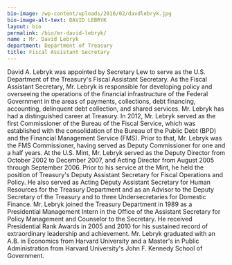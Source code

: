 ```yaml
---
bio-image: /wp-content/uploads/2016/02/davdlebryk.jpg
bio-image-alt-text: DAVID LEBRYK
layout: bio
permalink: /bio/mr-david-lebryk/
name : Mr. David Lebryk
department: Department of Treasury
title: Fiscal Assistant Secretary
---
```


David A. Lebryk was appointed by Secretary Lew to serve as the U.S. Department of the Treasury's Fiscal Assistant Secretary. As the Fiscal Assistant Secretary, Mr. Lebryk is responsible for developing policy and overseeing the operations of the financial infrastructure of the Federal Government in the areas of payments, collections, debt financing, accounting, delinquent debt collection, and shared services.
Mr. Lebryk has had a distinguished career at Treasury.  In 2012, Mr. Lebryk served as the first Commissioner of the Bureau of the Fiscal Service, which was established with the consolidation of the Bureau of the Public Debt (BPD) and the Financial Management Service (FMS).  Prior to that, Mr. Lebryk was the FMS Commissioner, having served as Deputy Commissioner for one and a half years.  At the U.S. Mint, Mr. Lebryk served as the Deputy Director from October 2002 to December 2007, and Acting Director from August 2005 through September 2006. Prior to his service at the Mint, he held the position of Treasury's Deputy Assistant Secretary for Fiscal Operations and Policy.  He also served as Acting Deputy Assistant Secretary for Human Resources for the Treasury Department and as an Advisor to the Deputy Secretary of the Treasury and to three Undersecretaries for Domestic Finance.  Mr. Lebryk joined the Treasury Department in 1989 as a Presidential Management Intern in the Office of the Assistant Secretary for Policy Management and Counselor to the Secretary.  He received Presidential Rank Awards in 2005 and 2010 for his sustained record of extraordinary leadership and achievement.
Mr. Lebryk graduated with an A.B. in Economics from Harvard University and a Master's in Public Administration from Harvard University's John F. Kennedy School of Government.
